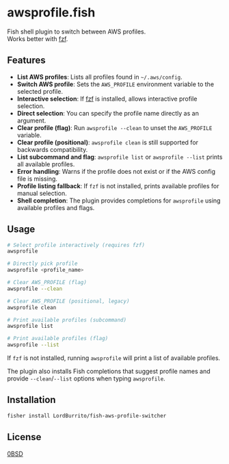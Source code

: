 # awsprofile.fish

Fish shell plugin to switch between AWS profiles.  
Works better with [fzf](https://github.com/junegunn/fzf).

## Features

- **List AWS profiles**: Lists all profiles found in `~/.aws/config`.
- **Switch AWS profile**: Sets the `AWS_PROFILE` environment variable to the selected profile.
- **Interactive selection**: If [fzf](https://github.com/junegunn/fzf) is installed, allows interactive profile selection.
- **Direct selection**: You can specify the profile name directly as an argument.
- **Clear profile (flag)**: Run `awsprofile --clean` to unset the `AWS_PROFILE` variable.
- **Clear profile (positional)**: `awsprofile clean` is still supported for backwards compatibility.
- **List subcommand and flag**: `awsprofile list` or `awsprofile --list` prints all available profiles.
- **Error handling**: Warns if the profile does not exist or if the AWS config file is missing.
- **Profile listing fallback**: If `fzf` is not installed, prints available profiles for manual selection.
- **Shell completion**: The plugin provides completions for `awsprofile` using available profiles and flags.

## Usage

```sh
# Select profile interactively (requires fzf)
awsprofile

# Directly pick profile
awsprofile <profile_name>

# Clear AWS_PROFILE (flag)
awsprofile --clean

# Clear AWS_PROFILE (positional, legacy)
awsprofile clean

# Print available profiles (subcommand)
awsprofile list

# Print available profiles (flag)
awsprofile --list
```

If `fzf` is not installed, running `awsprofile` will print a list of available profiles.

The plugin also installs Fish completions that suggest profile names and provide `--clean`/`--list` options when typing `awsprofile`.

## Installation

```sh
fisher install LordBurrito/fish-aws-profile-switcher
```

## License

[0BSD](LICENSE)
